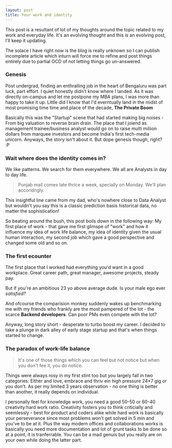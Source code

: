```yaml
---
layout: post
title: Your work and identity
---
```


This post is a resultant of lot of my thoughts around the topic related to my work and everyday life. It's an evolving thought and this is an evolving post, I'll keep it updating.

The solace I have right now is the blog is really unknown so I can publish incomplete article which inturn will force me to refine and post things entirely due to partial OCD of not letting things go un-answered.


### Genesis

Post undergrad,  finding an enthralling job in the heart of Bengaluru was part luck, part effort. I quiet honestly didn't know where I landed. As it was directly on-campus and let me postpone my MBA plans, I was more than happy to take it up. Little did I know that I'd everntually land in the midst of most promising time time and place of the decade, <strong> The Private Boom </strong>

Basically this was the "Startup" scene that had started making big noises - From big valuation to reverse brain drain. The place that I joiend as management trainee/business analyst would go on to raise multi miliion dollars from marquee investors and become India's first tech-media unicorn. Anyways, the story isn't about it. But dope genesis though, right? :P


### Wait where does the identity comes in?

We like patterns. We search for them everywhere. We all are Analysts in day to day life.
> Punjab mail comes late thrice a week, specially on Monday. We'll plan accoridngly.

This insightful line came from my dad, who's nowhere close to Data Analyst but wouldn't you say this is a classic prediction basis historical data, no matter the sophistication!

So beating around the bush, this post boils down in the following way: My first place of work - that gave me first glimspe of "work" and how it influence my idea of work life balance, my idea of identity given the usual human interaction, my second job which gave a good perspective and changed some old and so on.

### The first ecounter

The first place that I worked had everything you'd want in a good workplace. Great career path, great manager, awesome projects, steady pay.

But if you're an ambitious 23 yo above average dude. Is your male ego ever <em>satisfied?</em> 

And ofcourse the comparision monkey suddenly wakes up benchmarking me with my friends who frankly are the most pampered of the lot - the scarce <strong>Backend developers</strong>. Can poor PMs even compete with the lot?

Anyway, long story short - desperate to turbo boost my career. I decided to take a plunge in dark alley of early stage startup and that's when things started to change.


### The paradox of work-life balance

>It's one of those things which you can feel but not notice but when you don't fee it, you do notice.

Things were always rosy in my first stint too but you largely fall in two categories: Either and love, embrace and thriv ein high pressure 24*7 gig or you don't.
As per my limited 3 years observation - no one thing is better than another, it really depends on individual. 

I personally feel for knowledge work, you need a good 50-50 or 60-40 creativity:hard work ratio. Creativity fosters you to think criticially and seemlessly - best for product and coders alike while hard work is basically your perseverance since most problems won't get solved in 5 min and you've to be at it. Plus the way modern offices and collaborations works is basically you need more documentation and lot of grunt tasks to be done so at a point, it is tranferrable. You can be a mad genuis but you really are on your own while doing the latter part.

